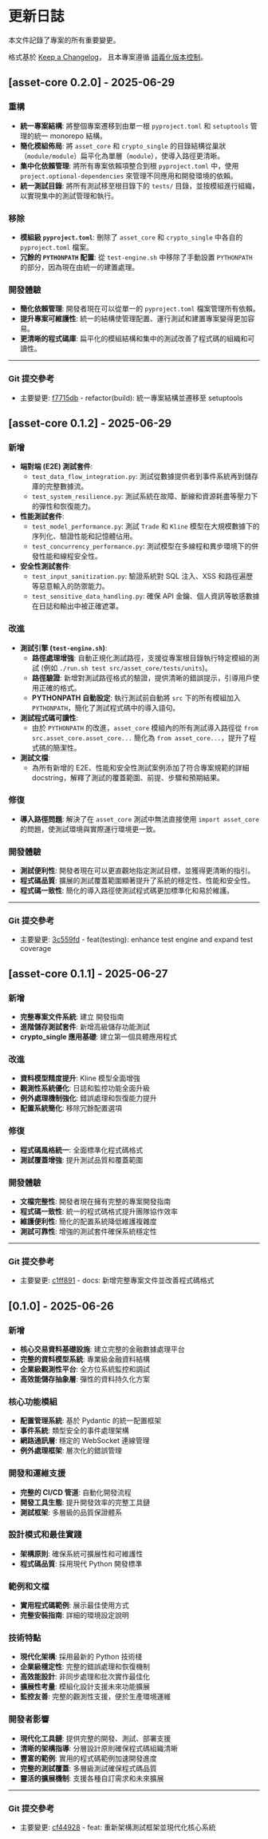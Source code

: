 # 更新日誌

本文件記錄了專案的所有重要變更。

格式基於 [Keep a Changelog](https://keepachangelog.com/zh-TW/1.0.0/)，
且本專案遵循 [語義化版本控制](https://semver.org/lang/zh-TW/)。

## [asset-core 0.2.0] - 2025-06-29

### 重構
- **統一專案結構**: 將整個專案遷移到由單一根 `pyproject.toml` 和 `setuptools` 管理的統一 monorepo 結構。
- **簡化模組佈局**: 將 `asset_core` 和 `crypto_single` 的目錄結構從巢狀（`module/module`）扁平化為單層（`module`），使導入路徑更清晰。
- **集中化依賴管理**: 將所有專案依賴項整合到根 `pyproject.toml` 中，使用 `project.optional-dependencies` 來管理不同應用和開發環境的依賴。
- **統一測試目錄**: 將所有測試移至根目錄下的 `tests/` 目錄，並按模組進行組織，以實現集中的測試管理和執行。

### 移除
- **模組級 `pyproject.toml`**: 刪除了 `asset_core` 和 `crypto_single` 中各自的 `pyproject.toml` 檔案。
- **冗餘的 `PYTHONPATH` 配置**: 從 `test-engine.sh` 中移除了手動設置 `PYTHONPATH` 的部分，因為現在由統一的建置處理。

### 開發體驗
- **簡化依賴管理**: 開發者現在可以從單一的 `pyproject.toml` 檔案管理所有依賴。
- **提升專案可維護性**: 統一的結構使管理配置、運行測試和建置專案變得更加容易。
- **更清晰的程式碼庫**: 扁平化的模組結構和集中的測試改善了程式碼的組織和可讀性。

---

### Git 提交參考
- 主要變更: [f7715db](https://github.com/tommot20077/tradingview-chart/commit/f7715db8581bdd8376967b383578d7b85e84e95e) - refactor(build): 統一專案結構並遷移至 setuptools

## [asset-core 0.1.2] - 2025-06-29

### 新增
- **端對端 (E2E) 測試套件**:
  - `test_data_flow_integration.py`: 測試從數據提供者到事件系統再到儲存庫的完整數據流。
  - `test_system_resilience.py`: 測試系統在故障、斷線和資源耗盡等壓力下的彈性和恢復能力。
- **性能測試套件**:
  - `test_model_performance.py`: 測試 `Trade` 和 `Kline` 模型在大規模數據下的序列化、驗證性能和記憶體佔用。
  - `test_concurrency_performance.py`: 測試模型在多線程和異步環境下的併發性能和線程安全性。
- **安全性測試套件**:
  - `test_input_sanitization.py`: 驗證系統對 SQL 注入、XSS 和路徑遍歷等惡意輸入的防禦能力。
  - `test_sensitive_data_handling.py`: 確保 API 金鑰、個人資訊等敏感數據在日誌和輸出中被正確遮罩。

### 改進
- **測試引擎 (`test-engine.sh`)**:
  - **路徑處理增強**: 自動正規化測試路徑，支援從專案根目錄執行特定模組的測試 (例如 `./run.sh test src/asset_core/tests/units`)。
  - **路徑驗證**: 新增對測試路徑格式的驗證，提供清晰的錯誤提示，引導用戶使用正確的格式。
  - **PYTHONPATH 自動設定**: 執行測試前自動將 `src` 下的所有模組加入 `PYTHONPATH`，簡化了測試程式碼中的導入語句。
- **測試程式碼可讀性**:
  - 由於 `PYTHONPATH` 的改進，`asset_core` 模組內的所有測試導入路徑從 `from src.asset_core.asset_core...` 簡化為 `from asset_core...`，提升了程式碼的簡潔性。
- **測試文檔**:
  - 為所有新增的 E2E、性能和安全性測試案例添加了符合專案規範的詳細 docstring，解釋了測試的覆蓋範圍、前提、步驟和預期結果。

### 修復
- **導入路徑問題**: 解決了在 `asset_core` 測試中無法直接使用 `import asset_core` 的問題，使測試環境與實際運行環境更一致。

### 開發體驗
- **測試便利性**: 開發者現在可以更直觀地指定測試目標，並獲得更清晰的指引。
- **程式碼品質**: 擴展的測試覆蓋範圍顯著提升了系統的穩定性、性能和安全性。
- **程式碼一致性**: 簡化的導入路徑使測試程式碼更加標準化和易於維護。

---

### Git 提交參考
- 主要變更: [3c559fd](https://github.com/tommot20077/tradingview-chart/commit/3c559fd1bb30af37659887f999e9769eb9f6cd58) - feat(testing): enhance test engine and expand test coverage

## [asset-core 0.1.1] - 2025-06-27

### 新增
- **完整專案文件系統**: 建立 開發指南
- **進階儲存測試套件**: 新增高級儲存功能測試
- **crypto_single 應用基礎**: 建立第一個具體應用程式

### 改進
- **資料模型精度提升**: Kline 模型全面增強
- **觀測性系統優化**: 日誌和監控功能全面升級
- **例外處理機制強化**: 錯誤處理和恢復能力提升
- **配置系統簡化**: 移除冗餘配置選項

### 修復
- **程式碼風格統一**: 全面標準化程式碼格式
- **測試覆蓋增強**: 提升測試品質和覆蓋範圍

### 開發體驗
- **文檔完整性**: 開發者現在擁有完整的專案開發指南
- **程式碼一致性**: 統一的程式碼格式提升團隊協作效率
- **維護便利性**: 簡化的配置系統降低維護複雜度
- **測試可靠性**: 增強的測試套件確保系統穩定性

---

### Git 提交參考
- 主要變更: [c1ff891](https://github.com/tommot20077/tradingview-chart/commit/c1ff8911ab0adf9cb75874a282d1715da8561a0c) - docs: 新增完整專案文件並改善程式碼格式

## [0.1.0] - 2025-06-26

### 新增
- **核心交易資料基礎設施**: 建立完整的金融數據處理平台
- **完整的資料模型系統**: 專業級金融資料結構
- **企業級觀測性平台**: 全方位系統監控和調試
- **高效能儲存抽象層**: 彈性的資料持久化方案

### 核心功能模組
- **配置管理系統**: 基於 Pydantic 的統一配置框架
- **事件系統**: 類型安全的事件處理架構
- **網路通訊層**: 穩定的 WebSocket 連線管理
- **例外處理框架**: 層次化的錯誤管理

### 開發和運維支援
- **完整的 CI/CD 管道**: 自動化開發流程
- **開發工具生態**: 提升開發效率的完整工具鏈
- **測試框架**: 多層級的品質保證體系

### 設計模式和最佳實踐
- **架構原則**: 確保系統可擴展性和可維護性
- **程式碼品質**: 採用現代 Python 開發標準

### 範例和文檔
- **實用程式碼範例**: 展示最佳使用方式
- **完整安裝指南**: 詳細的環境設定說明

### 技術特點
- **現代化架構**: 採用最新的 Python 技術棧
- **企業級穩定性**: 完整的錯誤處理和恢復機制
- **高效能設計**: 非同步處理和批次實作最佳化
- **擴展性考量**: 模組化設計支援未來功能擴展
- **監控友善**: 完整的觀測性支援，便於生產環境運維

### 開發者影響
- **現代化工具鏈**: 提供完整的開發、測試、部署支援
- **清晰的架構指導**: 分層設計原則確保程式碼組織清晰
- **豐富的範例**: 實用的程式碼範例加速開發進度
- **完整的測試覆蓋**: 多層級測試確保程式碼品質
- **靈活的擴展機制**: 支援各種自訂需求和未來擴展

---

### Git 提交參考
- 主要變更: [cf44928](https://github.com/tommot20077/tradingview-chart/commit/cf4492823362be226c022de17831cfcbad89a44b) - feat: 重新架構測試框架並現代化核心系統